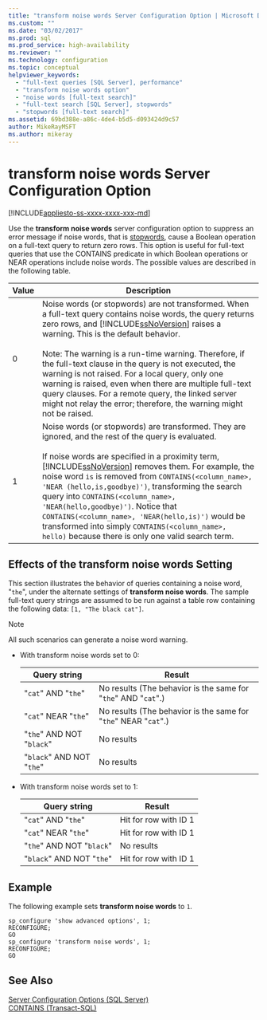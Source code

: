 ```yaml
---
title: "transform noise words Server Configuration Option | Microsoft Docs"
ms.custom: ""
ms.date: "03/02/2017"
ms.prod: sql
ms.prod_service: high-availability
ms.reviewer: ""
ms.technology: configuration
ms.topic: conceptual
helpviewer_keywords: 
  - "full-text queries [SQL Server], performance"
  - "transform noise words option"
  - "noise words [full-text search]"
  - "full-text search [SQL Server], stopwords"
  - "stopwords [full-text search]"
ms.assetid: 69bd388e-a86c-4de4-b5d5-d093424d9c57
author: MikeRayMSFT
ms.author: mikeray
---
```

# transform noise words Server Configuration Option
[!INCLUDE[appliesto-ss-xxxx-xxxx-xxx-md](../../includes/appliesto-ss-xxxx-xxxx-xxx-md.md)]

  Use the **transform noise words** server configuration option to suppress an error message if noise words, that is [stopwords](../../relational-databases/search/configure-and-manage-stopwords-and-stoplists-for-full-text-search.md), cause a Boolean operation on a full-text query to return zero rows. This option is useful for full-text queries that use the CONTAINS predicate in which Boolean operations or NEAR operations include noise words. The possible values are described in the following table.  
  
|Value|Description|  
|-----------|-----------------|  
|0|Noise words (or stopwords) are not transformed. When a full-text query contains noise words, the query returns zero rows, and [!INCLUDE[ssNoVersion](../../includes/ssnoversion-md.md)] raises a warning. This is the default behavior.<br /><br /> Note: The warning is a run-time warning. Therefore, if the full-text clause in the query is not executed, the warning is not raised. For a local query, only one warning is raised, even when there are multiple full-text query clauses. For a remote query, the linked server might not relay the error; therefore, the warning might not be raised.|  
|1|Noise words (or stopwords) are transformed. They are ignored, and the rest of the query is evaluated.<br /><br /> If noise words are specified in a proximity term, [!INCLUDE[ssNoVersion](../../includes/ssnoversion-md.md)] removes them. For example, the noise word `is` is removed from `CONTAINS(<column_name>, 'NEAR (hello,is,goodbye)')`, transforming the search query into `CONTAINS(<column_name>, 'NEAR(hello,goodbye)')`. Notice that `CONTAINS(<column_name>, 'NEAR(hello,is)')` would be transformed into simply `CONTAINS(<column_name>, hello)` because there is only one valid search term.|  
  
## Effects of the transform noise words Setting  
 This section illustrates the behavior of queries containing a noise word, "`the`", under the alternate settings of **transform noise words**.  The sample full-text query strings are assumed to be run against a table row containing the following data: `[1, "The black cat"]`.  
  
> [!NOTE]  
>  All such scenarios can generate a noise word warning.  
  
-   With transform noise words set to 0:  
  
    |Query string|Result|  
    |------------------|------------|  
    |"`cat`" AND "`the`"|No results (The behavior is the same for "`the`" AND "`cat`".)|  
    |"`cat`" NEAR "`the`"|No results (The behavior is the same for "`the`" NEAR "`cat`".)|  
    |"`the`" AND NOT "`black`"|No results|  
    |"`black`" AND NOT "`the`"|No results|  
  
-   With transform noise words set to 1:  
  
    |Query string|Result|  
    |------------------|------------|  
    |"`cat`" AND "`the`"|Hit for row with ID 1|  
    |"`cat`" NEAR "`the`"|Hit for row with ID 1|  
    |"`the`" AND NOT "`black`"|No results|  
    |"`black`" AND NOT "`the`"|Hit for row with ID 1|  
  
## Example  
 The following example sets **transform noise words** to `1`.  
  
```  
sp_configure 'show advanced options', 1;  
RECONFIGURE;  
GO  
sp_configure 'transform noise words', 1;  
RECONFIGURE;  
GO  
```  
  
## See Also  
 [Server Configuration Options &#40;SQL Server&#41;](../../database-engine/configure-windows/server-configuration-options-sql-server.md)   
 [CONTAINS &#40;Transact-SQL&#41;](../../t-sql/queries/contains-transact-sql.md)  
  
  

